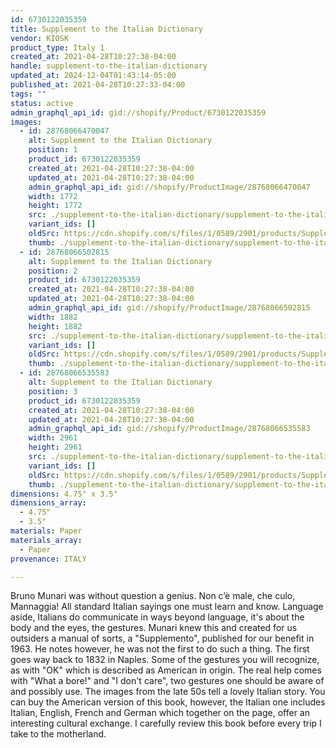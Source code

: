 ```yaml
---
id: 6730122035359
title: Supplement to the Italian Dictionary
vendor: KIOSK
product_type: Italy 1
created_at: 2021-04-28T10:27:38-04:00
handle: supplement-to-the-italian-dictionary
updated_at: 2024-12-04T01:43:14-05:00
published_at: 2021-04-28T10:27:33-04:00
tags: ""
status: active
admin_graphql_api_id: gid://shopify/Product/6730122035359
images:
  - id: 28768066470047
    alt: Supplement to the Italian Dictionary
    position: 1
    product_id: 6730122035359
    created_at: 2021-04-28T10:27:38-04:00
    updated_at: 2021-04-28T10:27:38-04:00
    admin_graphql_api_id: gid://shopify/ProductImage/28768066470047
    width: 1772
    height: 1772
    src: ./supplement-to-the-italian-dictionary/supplement-to-the-italian-dictionary__0.jpg
    variant_ids: []
    oldSrc: https://cdn.shopify.com/s/files/1/0589/2901/products/Supplement1.jpg?v=1619620058
    thumb: ./supplement-to-the-italian-dictionary/supplement-to-the-italian-dictionary__0-thumb.jpg
  - id: 28768066502815
    alt: Supplement to the Italian Dictionary
    position: 2
    product_id: 6730122035359
    created_at: 2021-04-28T10:27:38-04:00
    updated_at: 2021-04-28T10:27:38-04:00
    admin_graphql_api_id: gid://shopify/ProductImage/28768066502815
    width: 1882
    height: 1882
    src: ./supplement-to-the-italian-dictionary/supplement-to-the-italian-dictionary__1.jpg
    variant_ids: []
    oldSrc: https://cdn.shopify.com/s/files/1/0589/2901/products/Supplement2.jpg?v=1619620058
    thumb: ./supplement-to-the-italian-dictionary/supplement-to-the-italian-dictionary__1-thumb.jpg
  - id: 28768066535583
    alt: Supplement to the Italian Dictionary
    position: 3
    product_id: 6730122035359
    created_at: 2021-04-28T10:27:38-04:00
    updated_at: 2021-04-28T10:27:38-04:00
    admin_graphql_api_id: gid://shopify/ProductImage/28768066535583
    width: 2961
    height: 2961
    src: ./supplement-to-the-italian-dictionary/supplement-to-the-italian-dictionary__2.jpg
    variant_ids: []
    oldSrc: https://cdn.shopify.com/s/files/1/0589/2901/products/Supplement3.jpg?v=1619620058
    thumb: ./supplement-to-the-italian-dictionary/supplement-to-the-italian-dictionary__2-thumb.jpg
dimensions: 4.75" x 3.5"
dimensions_array:
  - 4.75"
  - 3.5"
materials: Paper
materials_array:
  - Paper
provenance: ITALY

---
```


Bruno Munari was without question a genius. Non c’è male, che culo, Mannaggia! All standard Italian sayings one must learn and know. Language aside, Italians do communicate in ways beyond language, it's about the body and the eyes, the gestures. Munari knew this and created for us outsiders a manual of sorts, a "Supplemento", published for our benefit in 1963. He notes however, he was not the first to do such a thing. The first goes way back to 1832 in Naples. Some of the gestures you will recognize, as with "OK" which is described as American in origin. The real help comes with "What a bore!" and "I don't care", two gestures one should be aware of and possibly use. The images from the late 50s tell a lovely Italian story. You can buy the American version of this book, however, the Italian one includes Italian, English, French and German which together on the page, offer an interesting cultural exchange. I carefully review this book before every trip I take to the motherland.